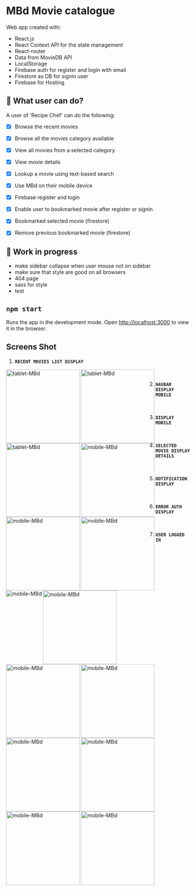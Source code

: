 # MBd Movie catalogue

Web app created with:
- React.js
- React Context API for the state management
- React-router
- Data from MovieDB API  
- LocalStorage
- Firebase auth for register and login with email
- Firestore as DB for signin user
- Firebase for Hosting


## 🧐 What user can do?
A user of 'Recipe Chef' can do the following:
- [x] Browse the recent movies 
- [x] Browse all the movies category available
- [x] View all movies from a selected category
- [x] View movie details
- [x] Lookup a movie using text-based search
- [x] Use MBd on their mobile device
- [x] Firebase register and login
- [x] Enable user to bookmarked movie after register or signin
- [x] Bookmarked selected movie (firestore)
- [x] Remove previous bookmarked movie (firestore)



## 🧐 Work in progress 
- make sidebar collapse when user mouse not on sidebar
- make sure that style are good on all browsers
- 404 page 
- sass for style
- test
 


## `npm start`
Runs the app in the development mode.
Open [http://localhost:3000](http://localhost:3000) to view it in the browser.

## Screens Shot

 1. **`RECENT MOVIES LIST DISPLAY`**
  <img width="200"  align="left" src="https://user-images.githubusercontent.com/18241226/74872734-bf001280-5355-11ea-98da-5fc189bef50e.png" alt="tablet-MBd" title="1tablet-MBd"/>  
  <img width="200" align="left" src="https://user-images.githubusercontent.com/18241226/74872740-c2939980-5355-11ea-876b-a6deb2e46966.png" alt="tablet-MBd" title="1tablet-MBd"/>  
  <img width="200" align="left" src="https://user-images.githubusercontent.com/18241226/74872749-c4f5f380-5355-11ea-8f82-0f8f669a6d0c.png" alt="tablet-MBd" title="1tablet-MBd"/>  


<br />

 2. **`NAVBAR DISPLAY MOBILE`** 
  <img width="200" align="left" src="https://user-images.githubusercontent.com/18241226/74872753-c7584d80-5355-11ea-9eed-33767811ba56.png" alt="mobile-MBd" title="1mobile-MBd"/> 
  <img  width="200" align="left" src="https://user-images.githubusercontent.com/18241226/74872756-c9221100-5355-11ea-9df8-8241c4a54438.png" alt="mobile-MBd" title="1mobile-MBd"/> 
  <img  width="200" align="left" src="https://user-images.githubusercontent.com/18241226/74872759-ca533e00-5355-11ea-9eb7-03d91402e48a.png" alt="mobile-MBd" title="1mobile-MBd"/> 

<br />

 3. **`DISPLAY MOBILE`** 
 <img  align="left" src="https://user-images.githubusercontent.com/18241226/74783182-0f676980-529d-11ea-949e-466e6654cbc4.png" alt="mobile-MBd" title="1mobile-MBd"/>  
       


<br />

4. **`SELECTED MOVIE DISPLAY DETAILS`**   
 <img  width="200" align="left" src="https://user-images.githubusercontent.com/18241226/74872765-cb846b00-5355-11ea-9728-106776e9f05d.png" alt="mobile-MBd" title="1mobile-MBd"/>  
 
<br />

5. **`NOTIFICATION DISPLAY`**   
 <img width="200" align="left" src="https://user-images.githubusercontent.com/18241226/74872767-cc1d0180-5355-11ea-9219-b33d016df3e3.png" alt="mobile-MBd" title="1mobile-MBd"/>  
  <img width="200" align="left" src="https://user-images.githubusercontent.com/18241226/74872782-d0e1b580-5355-11ea-9a7a-fd2c2e0358bd.png" alt="mobile-MBd" title="1mobile-MBd"/>  

 <br />

6. **`ERROR AUTH DISPLAY`**   
  <img width="200" align="left" src="https://user-images.githubusercontent.com/18241226/74872768-ccb59800-5355-11ea-8e1f-f75612961087.png" alt="mobile-MBd" title="1mobile-MBd"/>
 
 <br />

7. **`USER LOGGED IN`**   
<img width="200" align="left" src="https://user-images.githubusercontent.com/18241226/74872772-cde6c500-5355-11ea-8b4f-2a79b30a8e7f.png" alt="mobile-MBd" title="1mobile-MBd"/> 
<img width="200" align="left" src="https://user-images.githubusercontent.com/18241226/74872777-ce7f5b80-5355-11ea-996d-b586ae3d7231.png" alt="mobile-MBd" title="1mobile-MBd"/> 
<img width="200" align="left" src="https://user-images.githubusercontent.com/18241226/74872780-cfb08880-5355-11ea-8c20-a84c87b66953.png" alt="mobile-MBd" title="1mobile-MBd"/> 
